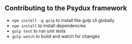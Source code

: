 ## Contributing to the Psydux framework

- `npm install -g gulp` to install the gulp cli globally
- `npm install` to install dependencies
- `gulp test` to run unit tests
- `gulp watch` to build and watch for changes
